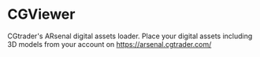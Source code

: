 # CGViewer

CGtrader's ARsenal digital assets loader. Place your digital assets including 3D models from your account on 
https://arsenal.cgtrader.com/
